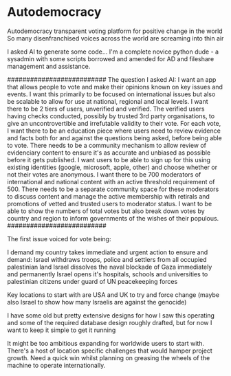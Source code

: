 # Autodemocracy
Autodemocracy transparent voting platform for positive change in the world
So many disenfranchised voices across the world are screaming into thin air

I asked AI to generate some code... I'm a complete novice python dude - a sysadmin with some scripts borrowed and amended for AD and fileshare management and assistance.

##########################
The question I asked AI: 
I want an app that allows people to vote and make their opinions known on key issues and events. I want this primarily to be focused on international issues but also be scalable to allow for use at national, regional and local levels. I want there to be 2 tiers of users, unverified and verified. The verified users having checks conducted, possibly by trusted 3rd party organisations, to give an uncontrovertible and irrefutable validity to their vote. For each vote, I want there to be an education piece where users need to review evidence and facts both for and against the questions being asked, before being able to vote. There needs to be a community mechanism to allow review of evidenciary content to ensure it's as accurate and unbiased as possible before it gets published. I want users to be able to sign up for this using existing identities (google, microsoft, apple, other) and choose whether or not their votes are anonymous. I want there to be 700 moderators of international and national content with an active threshold requirement of 500. There needs to be a separate community space for these moderators to discuss content and manage the active membership with retirals and promotions of vetted and trusted users to moderator status. I want to be able to show the numbers of total votes but also break down votes by country and region to inform governments of the wishes of their populous.
##########################


The first issue voiced for vote being:

I demand my country takes immediate and urgent action to ensure and demand:
Israel withdraws troops, police and settlers from all occupied palestinian land
Israel dissolves the naval blockade of Gaza immediately and permanently
Israel opens it's hospitals, schools and universities to palestinian citizens under guard of UN peacekeeping forces

Key locations to start with are USA and UK to try and force change (maybe also Israel to show how many Israelis are against the genocide)

I have some old but pretty extensive designs for how I saw this operating and some of the required database design roughly drafted, but for now I want to keep it simple to get it running 

It might be too ambitious expanding for worldwide users to start with. There's a host of location specific challenges that would hamper project growth. Need a quick win whilst planning on greasing the wheels of the machine to operate internationally.




